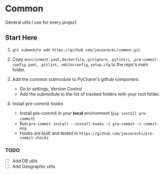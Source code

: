 # Common

General utils I use for every project

## Start Here

1. `git submodule add https://github.com/jonzarecki/common.git`

2. Copy `environment.yaml`, `Dockerfile`,`.gitignore`, `.pylintrc`, `.pre-commit-config.yaml`, `.gitlint`, `.editorconfig`, `setup.cfg` to the repo's main folder.

3. Add the common submodule to PyCharm's github component.

   - Go to settings, Version Control
   - Add the submodule to the list of tracked folders with your root folder.

4. Install pre-commit hooks
   - Install pre-commit in your **local** environment (`pip install pre-commit`)
   - Run `pre-commit install --install-hooks -t pre-commit -t commit-msg`
   - Hooks are built and tested in `https://github.com/jonzarecki/pre-commit-checks`

### TODO

- [ ] Add DB utils
- [ ] Add Geographic utils

